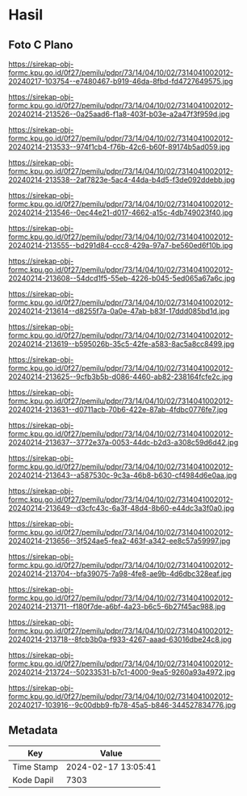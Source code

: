 # Hasil

## Foto C Plano

https://sirekap-obj-formc.kpu.go.id/0f27/pemilu/pdpr/73/14/04/10/02/7314041002012-20240217-103754--e7480467-b919-46da-8fbd-fd4727649575.jpg

https://sirekap-obj-formc.kpu.go.id/0f27/pemilu/pdpr/73/14/04/10/02/7314041002012-20240214-213526--0a25aad6-f1a8-403f-b03e-a2a47f3f959d.jpg

https://sirekap-obj-formc.kpu.go.id/0f27/pemilu/pdpr/73/14/04/10/02/7314041002012-20240214-213533--974f1cb4-f76b-42c6-b60f-89174b5ad059.jpg

https://sirekap-obj-formc.kpu.go.id/0f27/pemilu/pdpr/73/14/04/10/02/7314041002012-20240214-213538--2af7823e-5ac4-44da-b4d5-f3de092ddebb.jpg

https://sirekap-obj-formc.kpu.go.id/0f27/pemilu/pdpr/73/14/04/10/02/7314041002012-20240214-213546--0ec44e21-d017-4662-a15c-4db749023f40.jpg

https://sirekap-obj-formc.kpu.go.id/0f27/pemilu/pdpr/73/14/04/10/02/7314041002012-20240214-213555--bd291d84-ccc8-429a-97a7-be560ed6f10b.jpg

https://sirekap-obj-formc.kpu.go.id/0f27/pemilu/pdpr/73/14/04/10/02/7314041002012-20240214-213608--54dcd1f5-55eb-4226-b045-5ed065a67a6c.jpg

https://sirekap-obj-formc.kpu.go.id/0f27/pemilu/pdpr/73/14/04/10/02/7314041002012-20240214-213614--d8255f7a-0a0e-47ab-b83f-17ddd085bd1d.jpg

https://sirekap-obj-formc.kpu.go.id/0f27/pemilu/pdpr/73/14/04/10/02/7314041002012-20240214-213619--b595026b-35c5-42fe-a583-8ac5a8cc8499.jpg

https://sirekap-obj-formc.kpu.go.id/0f27/pemilu/pdpr/73/14/04/10/02/7314041002012-20240214-213625--9cfb3b5b-d086-4460-ab82-238164fcfe2c.jpg

https://sirekap-obj-formc.kpu.go.id/0f27/pemilu/pdpr/73/14/04/10/02/7314041002012-20240214-213631--d0711acb-70b6-422e-87ab-4fdbc0776fe7.jpg

https://sirekap-obj-formc.kpu.go.id/0f27/pemilu/pdpr/73/14/04/10/02/7314041002012-20240214-213637--3772e37a-0053-44dc-b2d3-a308c59d6d42.jpg

https://sirekap-obj-formc.kpu.go.id/0f27/pemilu/pdpr/73/14/04/10/02/7314041002012-20240214-213643--a587530c-9c3a-46b8-b630-cf4984d6e0aa.jpg

https://sirekap-obj-formc.kpu.go.id/0f27/pemilu/pdpr/73/14/04/10/02/7314041002012-20240214-213649--d3cfc43c-6a3f-48d4-8b60-e44dc3a3f0a0.jpg

https://sirekap-obj-formc.kpu.go.id/0f27/pemilu/pdpr/73/14/04/10/02/7314041002012-20240214-213656--3f524ae5-fea2-463f-a342-ee8c57a59997.jpg

https://sirekap-obj-formc.kpu.go.id/0f27/pemilu/pdpr/73/14/04/10/02/7314041002012-20240214-213704--bfa39075-7a98-4fe8-ae9b-4d6dbc328eaf.jpg

https://sirekap-obj-formc.kpu.go.id/0f27/pemilu/pdpr/73/14/04/10/02/7314041002012-20240214-213711--f180f7de-a6bf-4a23-b6c5-6b27f45ac988.jpg

https://sirekap-obj-formc.kpu.go.id/0f27/pemilu/pdpr/73/14/04/10/02/7314041002012-20240214-213718--8fcb3b0a-f933-4267-aaad-63016dbe24c8.jpg

https://sirekap-obj-formc.kpu.go.id/0f27/pemilu/pdpr/73/14/04/10/02/7314041002012-20240214-213724--50233531-b7c1-4000-9ea5-9260a93a4972.jpg

https://sirekap-obj-formc.kpu.go.id/0f27/pemilu/pdpr/73/14/04/10/02/7314041002012-20240217-103916--9c00dbb9-fb78-45a5-b846-344527834776.jpg


## Metadata

| Key        | Value               |
| ---------- | ------------------- |
| Time Stamp | 2024-02-17 13:05:41 |
| Kode Dapil | 7303                |



